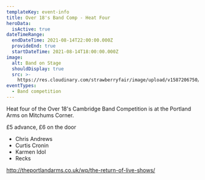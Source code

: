 ```yaml
---
templateKey: event-info
title: Over 18's Band Comp - Heat Four
heroData:
  isActive: true
dateTimeRange:
  endDateTime: 2021-08-14T22:00:00.000Z
  provideEnd: true
  startDateTime: 2021-08-14T18:00:00.000Z
image:
  alt: Band on Stage
  shouldDisplay: true
  src: >-
    https://res.cloudinary.com/strawberryfair/image/upload/v1587206750/Events/band-comp-jump_bbclzx.jpg
eventTypes:
  - Band competition
---
```

Heat four of the Over 18's Cambridge Band Competition is at the Portland Arms on Mitchums Corner. 

£5 advance, £6 on the door

* Chris Andrews
* Curtis Cronin
* Karmen Idol
* Recks

<http://theportlandarms.co.uk/wp/the-return-of-live-shows/>
